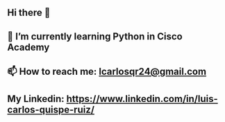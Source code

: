 ## Hi there 👋
## 🌱 I’m currently learning Python in Cisco Academy
## 📫 How to reach me: lcarlosqr24@gmail.com
## My Linkedin: https://www.linkedin.com/in/luis-carlos-quispe-ruiz/
<!--
**lcarlosqr/lcarlosqr** is a ✨ _special_ ✨ repository because its `README.md` (this file) appears on your GitHub profile.

Here are some ideas to get you started:

- 🔭 I’m currently working on ...
- 🌱 I’m currently learning ...
- 👯 I’m looking to collaborate on ...
- 🤔 I’m looking for help with ...
- 💬 Ask me about ...
- 📫 How to reach me: ...
- 😄 Pronouns: ...
- ⚡ Fun fact: ...
-->
